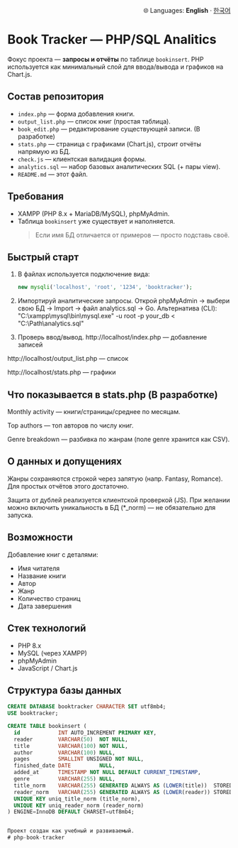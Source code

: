 <p align="right">🌐 Languages: <b>English</b> · <a href="README_ko.md">한국어</a></p>

# Book Tracker — PHP/SQL Analitics

Фокус проекта — **запросы и отчёты** по таблице `bookinsert`. PHP используется как минимальный слой для ввода/вывода и графиков на Chart.js.

## Состав репозитория
- `index.php` — форма добавления книги.
- `output_list.php` — список книг (простая таблица).
- `book_edit.php` — редактирование существующей записи. (В разработке)
- `stats.php` — страница с графиками (Chart.js), строит отчёты напрямую из БД.
- `check.js` — клиентская валидация формы.
- `analytics.sql` — набор базовых аналитических SQL (+ пары view).
- `README.md` — этот файл.

## Требования
- XAMPP (PHP 8.x + MariaDB/MySQL), phpMyAdmin.
- Таблица `bookinsert` уже существует и наполняется.
  > Если имя БД отличается от примеров — просто подставь своё.

## Быстрый старт
1. В файлах используется подключение вида:
   ```php
   new mysqli('localhost', 'root', '1234', 'booktracker');

2. Импортируй аналитические запросы.
Открой phpMyAdmin → выбери свою БД → Import → файл analytics.sql → Go.
Альтернатива (CLI): "C:\xampp\mysql\bin\mysql.exe" -u root -p your_db < "C:\Path\analytics.sql"

3. Проверь ввод/вывод.
http://localhost/index.php — добавление записей

http://localhost/output_list.php — список

http://localhost/stats.php — графики

## Что показывается в stats.php (В разработке)

Monthly activity — книги/страницы/среднее по месяцам.

Top authors — топ авторов по числу книг.

Genre breakdown — разбивка по жанрам (поле genre хранится как CSV).

## О данных и допущениях

Жанры сохраняются строкой через запятую (напр. Fantasy, Romance).
Для простых отчётов этого достаточно.

Защита от дублей реализуется клиентской проверкой (JS).
При желании можно включить уникальность в БД (*_norm) — не обязательно для запуска.

## Возможности

  Добавление книг с деталями:
  - Имя читателя
  - Название книги
  - Автор
  - Жанр
  - Количество страниц
  - Дата завершения

 ##  Стек технологий

- PHP 8.x
- MySQL (через XAMPP)
- phpMyAdmin
- JavaScript / Chart.js


##  Структура базы данных

```sql
CREATE DATABASE booktracker CHARACTER SET utf8mb4;
USE booktracker;

CREATE TABLE bookinsert (
  id            INT AUTO_INCREMENT PRIMARY KEY,
  reader        VARCHAR(50)  NOT NULL,
  title         VARCHAR(100) NOT NULL,
  author        VARCHAR(100) NULL,
  pages         SMALLINT UNSIGNED NOT NULL,
  finished_date DATE         NULL,
  added_at      TIMESTAMP NOT NULL DEFAULT CURRENT_TIMESTAMP,
  genre         VARCHAR(255) NULL,
  title_norm    VARCHAR(255) GENERATED ALWAYS AS (LOWER(title))  STORED NOT NULL,
  reader_norm   VARCHAR(255) GENERATED ALWAYS AS (LOWER(reader)) STORED NOT NULL,
  UNIQUE KEY uniq_title_norm (title_norm),
  UNIQUE KEY uniq_reader_norm (reader_norm)
) ENGINE=InnoDB DEFAULT CHARSET=utf8mb4;


Проект создан как учебный и развиваемый.
# php-book-tracker
